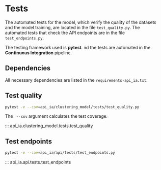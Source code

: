 # Tests 

The automated tests for the model, which verify the quality of the datasets and the model training, are located in the file  <code>test_quality.py</code>. 
The automated tests that check the API endpoints are in the file <code>test_endpoints.py</code>.

The testing framework used is **pytest**. nd the tests are automated in the **Continuous Integration** pipeline.

## Dependencies 

All necessary dependencies are listed in the <code>requirements-api_ia.txt</code>. 

## Test quality

```bash
pytest -v --cov=api_ia/clustering_model/tests/test_quality.py
```

The <code> --cov</code> argument calculates the test coverage.

::: api_ia.clustering_model.tests.test_quality


## Test endpoints 

```bash
pytest -v --cov=api_ia/api/tests/test_endpoints.py
```

::: api_ia.api.tests.test_endpoints


